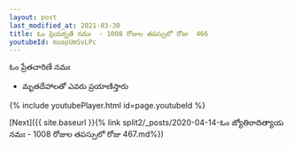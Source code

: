 ```yaml
---
layout: post
last_modified_at: 2021-03-30
title: ఓం ప్రియకృతే నమః  - 1008 రోజుల తపస్సులో రోజు  466
youtubeId: muapUmSvLPc
---
```

 
 
 ఓం ప్రేతచారిణే నమః  
 
 -  మృతదేహాలతో ఎవరు ప్రయాణిస్తారు 
 
  
 
  
 
 
 
 
 
 


{% include youtubePlayer.html id=page.youtubeId %}
 
[Next]({{ site.baseurl }}{% link  split2/_posts/2020-04-14-ఓం జ్యోతిరాదిత్యాయ నమః  - 1008 రోజుల తపస్సులో రోజు  467.md%})
 
